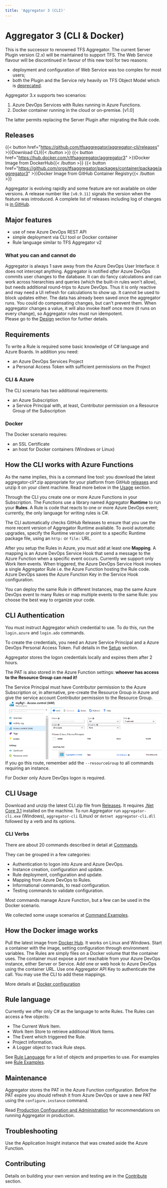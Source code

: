 ```yaml
---
title: 'Aggregator 3 (CLI)'
---
```


# Aggregator 3 (CLI & Docker)

This is the successor to renowned TFS Aggregator.
The current Server Plugin version (2.x) will be maintained to support TFS.
The Web Service flavour will be discontinued in favour of this new tool for two reasons:
- deployment and configuration of Web Service was too complex for most users;
- both the Plugin and the Service rely heavily on TFS Object Model which is [deprecated](https://docs.microsoft.com/en-us/azure/devops/integrate/concepts/wit-client-om-deprecation).

Aggregator 3.x supports two scenarios:
 1. Azure DevOps Services with Rules running in Azure Functions.
 2. Docker container running in the cloud or on-premise. [v1.0]

The latter permits replacing the Server Plugin after migrating the Rule code.



## Releases

{{< button href="https://github.com/tfsaggregator/aggregator-cli/releases" >}}Download CLI{{< /button >}}
{{< button href="https://hub.docker.com/r/tfsaggregator/aggregator3" >}}Docker Image from DockerHub{{< /button >}}
{{< button href="https://github.com/orgs/tfsaggregator/packages/container/package/aggregator3" >}}Docker Image from GitHub Container Registry{{< /button >}}

Aggregator is evolving rapidly and some feature are not available on older versions.
A release number like `[v0.9.11]` signals the version when the feature was introduced.
A complete list of releases including log of changes is [in GitHub](https://github.com/tfsaggregator/aggregator-cli/releases).


## Major features

- use of new Azure DevOps REST API
- simple deployment via CLI tool or Docker container
- Rule language similar to TFS Aggregator v2

### What you can and cannot do

Aggregator is always 1 save away from the Azure DevOps User Interface: it does not intercept anything. Aggregator is notified _after_ Azure DevOps commits user changes to the database. It can do fancy calculations and can work across hierarchies and queries (which the built-in rules won't allow), but needs additional round-trips to Azure DevOps. Thus it is only reactive and may need a UI refresh for calculations to show up.
It cannot be used to block updates either. The data has already been saved once the aggregator runs. You could do compensating changes, but can't prevent them.
When aggregator changes a value, it will also invoke itself once more (it runs on every change), so Aggregator rules must run idempotent.  
Please go to the [Design](design/) section for further details.


## Requirements

To write a Rule is required some basic knowledge of C# language and Azure Boards.
In addition you need:
- an Azure DevOps Services Project
- a Personal Access Token with sufficient permissions on the Project

### CLI & Azure
The CLI scenario has two additional requirements:
- an Azure Subscription
- a Service Principal with, at least, Contributor permission on a Resource Group of the Subscription

### Docker
The Docker scenario requires:
- an SSL Certificate
- an host for Docker containers (Windows or Linux)


## How the CLI works with Azure Functions

As the name implies, this is a command line tool: you download the latest aggregator-cli*.zip appropriate for your platform from GitHub [releases](https://github.com/tfsaggregator/aggregator-cli/releases) and unzip it on your client machine.
Read more below in the [Usage](#usage) section.

Through the CLI you create one or more Azure Functions in your Subscription. The Functions use a library named Aggregator **Runtime** to run your **Rules**.
A Rule is code that reacts to one or more Azure DevOps event; currently, the only language for writing rules is C#.

The CLI automatically checks GitHub Releases to ensure that you use the more recent version of Aggregator Runtime available. To avoid automatic upgrades, specify the Runtime version or point to a specific Runtime package file, using an `http:` or `file:` URL.

After you setup the Rules in Azure, you must add at least one **Mapping**. A mapping is an Azure DevOps Service Hook that send a message to the Azure Function when a specific event occurs. Currently we support only Work Item events.
When triggered, the Azure DevOps Service Hook invokes a single Aggregator Rule i.e. the Azure Function hosting the Rule code. Azure DevOps saves the Azure Function Key in the Service Hook configuration.

You can deploy the same Rule in different Instances, map the same Azure DevOps event to many Rules or map multiple events to the same Rule: you choose the best way to organize your code.



## CLI Authentication

You must instruct Aggregator which credential to use.
To do this, run the `login.azure` and `login.ado` commands.

To create the credentials, you need an Azure Service Principal and a Azure DevOps Personal Access Token. Full details in the [Setup](setup/) section.

Aggregator stores the logon credentials locally and expires them after 2 hours.

The PAT is also stored in the Azure Function settings: **whoever has access to the Resource Group can read it!**

The Service Principal must have Contributor permission to the Azure Subscription or, in alternative, pre-create the Resource Group in Azure and give the service account Contributor permission to the Resource Group.
![Permission on existing Resource Group](setup/contributor-on-rg.png)
If you go this route, remember add the `--resourceGroup` to all commands requiring an instance.

For Docker only Azure DevOps logon is required.



## CLI Usage

Download and unzip the latest CLI.zip file from [Releases](https://github.com/tfsaggregator/aggregator-cli/releases).
It requires [.Net Core 3.1](https://dotnet.microsoft.com/download/dotnet-core/3.1) installed on the machine.
To run Aggregator run `aggregator-cli.exe` (Windows), `aggregator-cli` (Linux) or `dotnet aggregator-cli.dll` followed by a verb and its options.

### CLI Verbs

There are about 20 commands described in detail at [Commands](commands/).

They can be grouped in a few categories:
* Authentication to logon into Azure and Azure DevOps.
* Instance creation, configuration and update.
* Rule deployment, configuration and update.
* Mapping from Azure DevOps to Rules.
* Informational commands, to read configuration.
* Testing commands to validate configuration.

Most commands manage Azure Function, but a few can be used in the Docker scenario.

We collected some usage scenarios at [Command Examples](commands/command-examples/).



## How the Docker image works

Pull the latest image from [Docker Hub](https://hub.docker.com/repository/docker/tfsaggregator/aggregator3). It works on Linux and Windows.
Start a container with the image, setting configuration through environment variables.
The Rules are simply files on a Docker volume that the container uses.
The container must expose a port reachable from your Azure DevOps instance, either Server or Service.
Add one or web hook to Azure DevOps using the container URL. Use one Aggregator API Key to authenticate the call. You may use the CLI to add these mappings.

More details at [Docker configuration](setup/docker/)



## Rule language

Currently we offer only C# as the language to write Rules. The Rules can access a few objects:
* The Current Work Item.
* Work Item Store to retrieve additional Work Items.
* The Event which triggered the Rule.
* Project information.
* A Logger object to track Rule steps.

See [Rule Language](rules/) for a list of objects and properties to use.
For examples see [Rule Examples](rules/rule-examples-basic/).



## Maintenance

Aggregator stores the PAT in the Azure Function configuration. Before the PAT expire you should refresh it from Azure DevOps or save a new PAT using the `configure.instance` command.

Read [Production Configuration and Administration](setup/production/) for recommendations on running Aggregator in production.


## Troubleshooting

Use the Application Insight instance that was created aside the Azure Function.


## Contributing

Details on building your own version and testing are in the [Contribute](contrib/) section.
